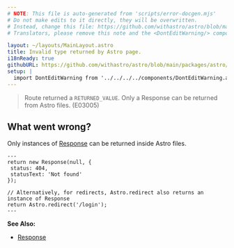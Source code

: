 ```yaml
---
# NOTE: This file is auto-generated from 'scripts/error-docgen.mjs'
# Do not make edits to it directly, they will be overwritten.
# Instead, change this file: https://github.com/withastro/astro/blob/main/packages/astro/src/core/errors/errors-data.ts
# Translators, please remove this note and the <DontEditWarning/> component.

layout: ~/layouts/MainLayout.astro
title: Invalid type returned by Astro page.
i18nReady: true
githubURL: https://github.com/withastro/astro/blob/main/packages/astro/src/core/errors/errors-data.ts
setup: |
  import DontEditWarning from '../../../../components/DontEditWarning.astro';
---
```


<DontEditWarning />


> Route returned a `RETURNED_VALUE`. Only a Response can be returned from Astro files. (E03005)

## What went wrong?
Only instances of [Response](https://developer.mozilla.org/en-US/docs/Web/API/Response) can be returned inside Astro files.
```astro title="pages/login.astro"
---
return new Response(null, {
 status: 404,
 statusText: 'Not found'
});

// Alternatively, for redirects, Astro.redirect also returns an instance of Response
return Astro.redirect('/login');
---
```

**See Also:**
-  [Response](/en/guides/server-side-rendering/#response)


